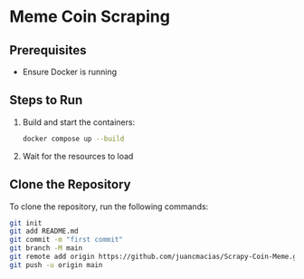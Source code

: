 # Meme Coin Scraping

## Prerequisites
- Ensure Docker is running

## Steps to Run
1. Build and start the containers:
    ```sh
    docker compose up --build
    ```
2. Wait for the resources to load

## Clone the Repository
To clone the repository, run the following commands:
```sh
git init
git add README.md
git commit -m "first commit"
git branch -M main
git remote add origin https://github.com/juancmacias/Scrapy-Coin-Meme.git
git push -u origin main
```